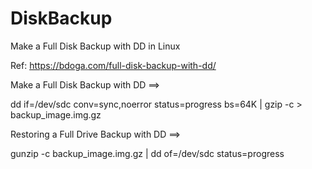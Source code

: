 # DiskBackup
Make a Full Disk Backup with DD in Linux

Ref: https://bdoga.com/full-disk-backup-with-dd/

Make a Full Disk Backup with DD ==>

dd if=/dev/sdc conv=sync,noerror status=progress bs=64K | gzip -c > backup_image.img.gz

Restoring a Full Drive Backup with DD ==>

gunzip -c backup_image.img.gz | dd of=/dev/sdc status=progress
